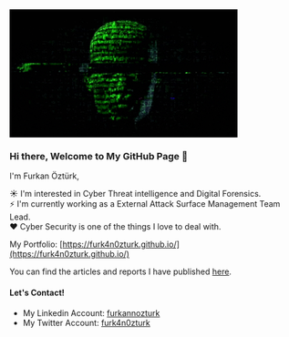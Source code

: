 <img align="center" src="https://github.com/furk4n0zturk/furk4n0zturk/blob/main/img/hacker.gif" width="400px" />

### Hi there, Welcome to My GitHub Page 👋

I'm Furkan Öztürk, 

:sunny: I'm interested in Cyber Threat intelligence and Digital Forensics.  <br>
:zap: I'm currently working as a External Attack Surface Management Team Lead. <br>
:heart: Cyber Security is one of the things I love to deal with.

My Portfolio: [https://furk4n0zturk.github.io/](https://furk4n0zturk.github.io/) 

You can find the articles and reports I have published [here](https://github.com/furk4n0zturk/furk4n0zturk/tree/main/My%20Content).

#### Let's Contact!

- My Linkedin Account: [furkannozturk](https://www.linkedin.com/in/furkannozturk/) 
- My Twitter Account: [furk4n0zturk](https://twitter.com/furk4n0zturk) 
